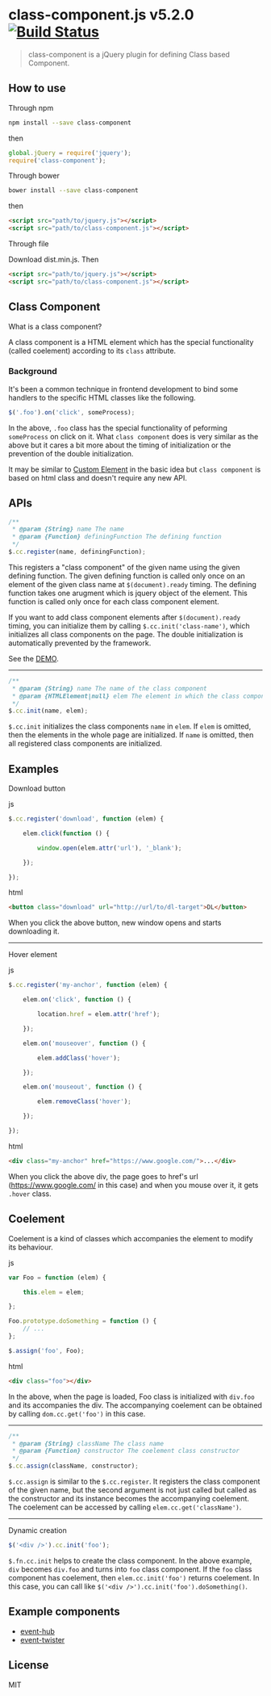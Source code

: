 # class-component.js v5.2.0 [![Build Status](https://travis-ci.org/kt3k/class-component.svg?branch=master)](https://travis-ci.org/kt3k/class-component)

> class-component is a jQuery plugin for defining Class based Component.


## How to use

Through npm

```sh
npm install --save class-component
```

then

```js
global.jQuery = require('jquery');
require('class-component');
```

Through bower

```sh
bower install --save class-component
```

then

```html
<script src="path/to/jquery.js"></script>
<script src="path/to/class-component.js"></script>
```

Through file

Download dist.min.js. Then

```html
<script src="path/to/jquery.js"></script>
<script src="path/to/class-component.js"></script>
```



## Class Component

What is a class component?

A class component is a HTML element which has the special functionality (called coelement) according to its `class` attribute.

### Background

It's been a common technique in frontend development to bind some handlers to the specific HTML classes like the following.

```js
$('.foo').on('click', someProcess);
```

In the above, `.foo` class has the special functionality of peforming `someProcess` on click on it. What `class component` does is very similar as the above but it cares a bit more about the timing of initialization or the prevention of the double initialization.

It may be similar to [Custom Element](http://www.html5rocks.com/en/tutorials/webcomponents/customelements/) in the basic idea but `class component` is based on html class and doesn't require any new API.


## APIs

```js
/**
 * @param {String} name The name
 * @param {Function} definingFunction The defining function
 */
$.cc.register(name, definingFunction);
```

This registers a "class component" of the given name using the given defining function.
The given defining function is called only once on an element of the given class name at `$(document).ready` timing.
The defining function takes one arugment which is jquery object of the element. This function is called only once for each class component element.

If you want to add class component elements after `$(document).ready` timing, you can initialize them by calling `$.cc.init('class-name')`, which initializes all class components on the page. The double initialization is automatically prevented by the framework.

See the [DEMO](http://kt3k.github.io/class-component/test.html).


---

```js
/**
 * @param {String} name The name of the class component
 * @param {HTMLElement|null} elem The element in which the class components are initialized
 */
$.cc.init(name, elem);
```

`$.cc.init` initializes the class components `name` in `elem`. If `elem` is omitted, then the elements in the whole page are initialized. If `name` is omitted, then all registered class components are initialized.


## Examples

Download button

js

```js
$.cc.register('download', function (elem) {

    elem.click(function () {

        window.open(elem.attr('url'), '_blank');

    });

});
```

html
```html
<button class="download" url="http://url/to/dl-target">DL</button>
```

When you click the above button, new window opens and starts downloading it.

---

Hover element

js

```js
$.cc.register('my-anchor', function (elem) {

    elem.on('click', function () {

        location.href = elem.attr('href');

    });

    elem.on('mouseover', function () {

        elem.addClass('hover');

    });

    elem.on('mouseout', function () {

        elem.removeClass('hover');

    });

});
```

html
```html
<div class="my-anchor" href="https://www.google.com/">...</div>
```

When you click the above div, the page goes to href's url (https://www.google.com/ in this case) and when you mouse over it, it gets `.hover` class.


## Coelement

Coelement is a kind of classes which accompanies the element to modify its behaviour.

js
```js
var Foo = function (elem) {

    this.elem = elem;

};

Foo.prototype.doSomething = function () {
    // ...
};

$.assign('foo', Foo);
```

html
```html
<div class="foo"></div>
```

In the above, when the page is loaded, Foo class is initialized with `div.foo` and its accompanies the div. The accompanying coelement can be obtained by calling `dom.cc.get('foo')` in this case.


----

```js
/**
 * @param {String} className The class name
 * @param {Function} constructor The coelement class constructor
 */
$.cc.assign(className, constructor);
```

`$.cc.assign` is similar to the `$.cc.register`. It registers the class component of the given name, but the second argument is not just called but called as the constructor and its instance becomes the accompanying coelement. The coelement can be accessed by calling `elem.cc.get('className')`.

----

Dynamic creation

```js
$('<div />').cc.init('foo');
```

`$.fn.cc.init` helps to create the class component. In the above example, `div` becomes `div.foo` and turns into `foo` class component. If the `foo` class component has coelement, then `elem.cc.init('foo')` returns coelement. In this case, you can call like `$('<div />').cc.init('foo').doSomething()`.

## Example components

- [event-hub](https://github.com/kt3k/event-hub)
- [event-twister](https://github.com/kt3k/event-twister)

## License

MIT
